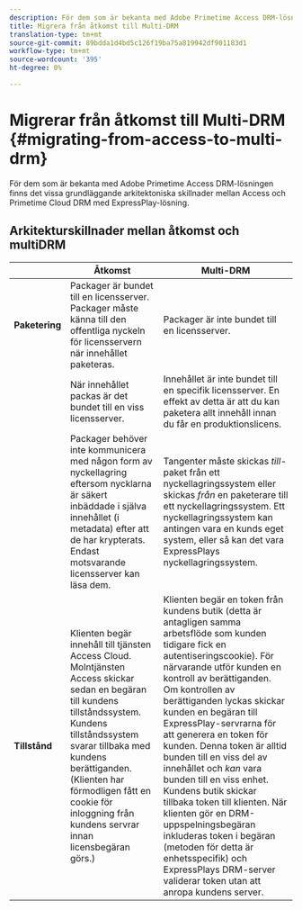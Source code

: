 ```yaml
---
description: För dem som är bekanta med Adobe Primetime Access DRM-lösningen finns det vissa grundläggande arkitektoniska skillnader mellan Access och Primetime Cloud DRM med ExpressPlay-lösning.
title: Migrera från åtkomst till Multi-DRM
translation-type: tm+mt
source-git-commit: 89bdda1d4bd5c126f19ba75a819942df901183d1
workflow-type: tm+mt
source-wordcount: '395'
ht-degree: 0%

---
```



# Migrerar från åtkomst till Multi-DRM {#migrating-from-access-to-multi-drm}

För dem som är bekanta med Adobe Primetime Access DRM-lösningen finns det vissa grundläggande arkitektoniska skillnader mellan Access och Primetime Cloud DRM med ExpressPlay-lösning.

## Arkitekturskillnader mellan åtkomst och multiDRM

|  | Åtkomst | Multi-DRM |
|---|---|---|
| **Paketering** | Packager är bundet till en licensserver. Packager måste känna till den offentliga nyckeln för licensservern när innehållet paketeras. | Packager är inte bundet till en licensserver. |
|  | När innehållet packas är det bundet till en viss licensserver. | Innehållet är inte bundet till en specifik licensserver. En effekt av detta är att du kan paketera allt innehåll innan du får en produktionslicens. |
|  | Packager behöver inte kommunicera med någon form av nyckellagring eftersom nycklarna är säkert inbäddade i själva innehållet (i metadata) efter att de har krypterats. Endast motsvarande licensserver kan läsa dem. | Tangenter måste skickas *till*-paket från ett nyckellagringssystem eller skickas *från* en paketerare till ett nyckellagringssystem. Ett nyckellagringssystem kan antingen vara en kunds eget system, eller så kan det vara ExpressPlays nyckellagringssystem. |
| **Tillstånd** | Klienten begär innehåll till tjänsten Access Cloud. Molntjänsten Access skickar sedan en begäran till kundens tillståndssystem. Kundens tillståndssystem svarar tillbaka med kundens berättiganden. (Klienten har förmodligen fått en cookie för inloggning från kundens servrar innan licensbegäran görs.) | Klienten begär en token från kundens butik (detta är antagligen samma arbetsflöde som kunden tidigare fick en autentiseringscookie). För närvarande utför kunden en kontroll av berättiganden. Om kontrollen av berättiganden lyckas skickar kunden en begäran till ExpressPlay-servrarna för att generera en token för kunden. Denna token är alltid bunden till en viss del av innehållet och *kan* vara bunden till en viss enhet. Kundens butik skickar tillbaka token till klienten. När klienten gör en DRM-uppspelningsbegäran inkluderas token i begäran (metoden för detta är enhetsspecifik) och ExpressPlays DRM-server validerar token utan att anropa kundens server. |